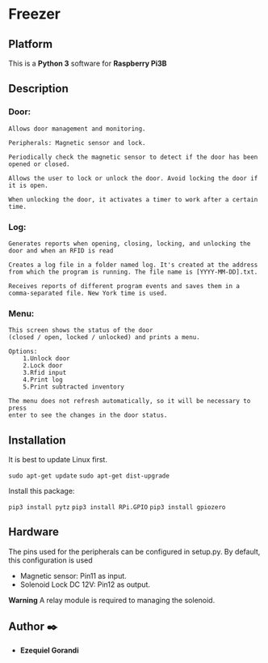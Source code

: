 # Freezer

## Platform

This is a **Python 3** software for **Raspberry Pi3B**

## Description

### Door:

    Allows door management and monitoring.
        
    Peripherals: Magnetic sensor and lock.

    Periodically check the magnetic sensor to detect if the door has been opened or closed.
        
    Allows the user to lock or unlock the door. Avoid locking the door if it is open.
        
    When unlocking the door, it activates a timer to work after a certain time.

### Log:
    Generates reports when opening, closing, locking, and unlocking the door and when an RFID is read
    
    Creates a log file in a folder named log. It's created at the address from which the program is running. The file name is [YYYY-MM-DD].txt.
    
    Receives reports of different program events and saves them in a comma-separated file. New York time is used.

### Menu:
    This screen shows the status of the door 
    (closed / open, locked / unlocked) and prints a menu.

    Options:
        1.Unlock door
        2.Lock door
        3.Rfid input
        4.Print log
        5.Print subtracted inventory

    The menu does not refresh automatically, so it will be necessary to press
    enter to see the changes in the door status.

## Installation

It is best to update Linux first.

`sudo apt-get update`
`sudo apt-get dist-upgrade`

Install this package:

`pip3 install pytz`
`pip3 install RPi.GPIO`
`pip3 install gpiozero`


## Hardware
The pins used for the peripherals can be configured in setup.py.
By default, this configuration is used

- Magnetic sensor: Pin11 as input.
- Solenoid Lock DC 12V: Pin12 as output.

**Warning** A relay module is required to managing the solenoid.


## Author ✒️

* **Ezequiel Gorandi** 
